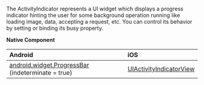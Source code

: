 The ActivityIndicator represents a UI widget which displays a progress indicator hinting the user for some background operation running like loading image, data, accepting a request, etc. You can control its behavior by setting or binding its busy property.

**Native Component**

| Android                | iOS      |
|:-----------------------|:---------|
| [android.widget.ProgressBar](http://developer.android.com/reference/android/widget/ProgressBar.html) (indeterminate = true) | [UIActivityIndicatorView](https://developer.apple.com/library/ios/documentation/UIKit/Reference/UIActivityIndicatorView_Class/) |